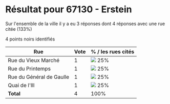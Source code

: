 # Résultat pour 67130 - Erstein

Sur l'ensemble de la ville il y a eu 3 réponses dont 4 réponses avec une rue citée (133%)

4 points noirs identifiés

| Rue | Vote | % / les rues cités|
|-----|------|-------------------|
| Rue du Vieux Marché | 1 | <img src="../../img/bar_25.gif" />&nbsp;25%|
| Rue du Printemps | 1 | <img src="../../img/bar_25.gif" />&nbsp;25%|
| Rue du Général de Gaulle | 1 | <img src="../../img/bar_25.gif" />&nbsp;25%|
| Quai de l'Ill | 1 | <img src="../../img/bar_25.gif" />&nbsp;25%|
| **Total** | 4 | 100%|
